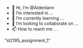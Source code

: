 - 👋 Hi, I’m @Aidenlann
- 👀 I’m interested in ...
- 🌱 I’m currently learning ...
- 💞️ I’m looking to collaborate on ...
- 📫 How to reach me ...

<!---
Aidenlann/Aidenlann is a ✨ special ✨ repository because its `README.md` (this file) appears on your GitHub profile.
You can click the Preview link to take a look at your changes.
--->
“st2195_assignment_1”
